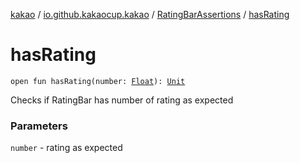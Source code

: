 [kakao](../../index.md) / [io.github.kakaocup.kakao](../index.md) / [RatingBarAssertions](index.md) / [hasRating](./has-rating.md)

# hasRating

`open fun hasRating(number: `[`Float`](https://kotlinlang.org/api/latest/jvm/stdlib/kotlin/-float/index.html)`): `[`Unit`](https://kotlinlang.org/api/latest/jvm/stdlib/kotlin/-unit/index.html)

Checks if RatingBar has number of rating as expected

### Parameters

`number` - rating as expected